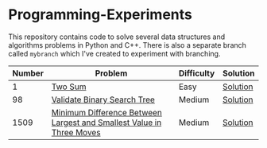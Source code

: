 # Programming-Experiments
This repository contains code to solve several data structures and algorithms problems in Python and C++. There is also a separate branch called `mybranch` which I've created to experiment with branching.

| Number | Problem | Difficulty | Solution |
| --- | --- | --- | --- |
| 1 | [Two Sum](https://leetcode.com/problems/two-sum/) | Easy | [Solution](https://github.com/pwu97/Programming-Experiments/blob/main/Python/LC0001_twoSum.py) |
| 98 | [Validate Binary Search Tree](https://leetcode.com/problems/validate-binary-search-tree/) | Medium | [Solution](https://github.com/pwu97/Programming-Experiments/blob/main/Python/LC0098_validBST.py) |
| 1509 | [Minimum Difference Between Largest and Smallest Value in Three Moves](https://leetcode.com/problems/minimum-difference-between-largest-and-smallest-value-in-three-moves/) | Medium | [Solution]() |
